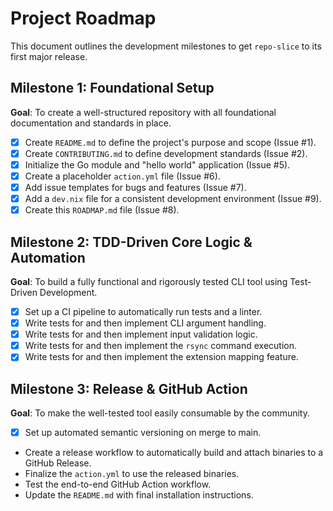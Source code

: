 # Project Roadmap

This document outlines the development milestones to get `repo-slice` to its first major release.

## Milestone 1: Foundational Setup

**Goal**: To create a well-structured repository with all foundational documentation and standards in place.

- [x] Create `README.md` to define the project's purpose and scope (Issue #1).
- [x] Create `CONTRIBUTING.md` to define development standards (Issue #2).
- [x] Initialize the Go module and "hello world" application (Issue #5).
- [x] Create a placeholder `action.yml` file (Issue #6).
- [x] Add issue templates for bugs and features (Issue #7).
- [x] Add a `dev.nix` file for a consistent development environment (Issue #9).
- [x] Create this `ROADMAP.md` file (Issue #8).

## Milestone 2: TDD-Driven Core Logic & Automation

**Goal**: To build a fully functional and rigorously tested CLI tool using Test-Driven Development.

- [x] Set up a CI pipeline to automatically run tests and a linter.
- [x] Write tests for and then implement CLI argument handling.
- [x] Write tests for and then implement input validation logic.
- [x] Write tests for and then implement the `rsync` command execution.
- [x] Write tests for and then implement the extension mapping feature.

## Milestone 3: Release & GitHub Action

**Goal**: To make the well-tested tool easily consumable by the community.

- [x] Set up automated semantic versioning on merge to main.
- Create a release workflow to automatically build and attach binaries to a GitHub Release.
- Finalize the `action.yml` to use the released binaries.
- Test the end-to-end GitHub Action workflow.
- Update the `README.md` with final installation instructions.
